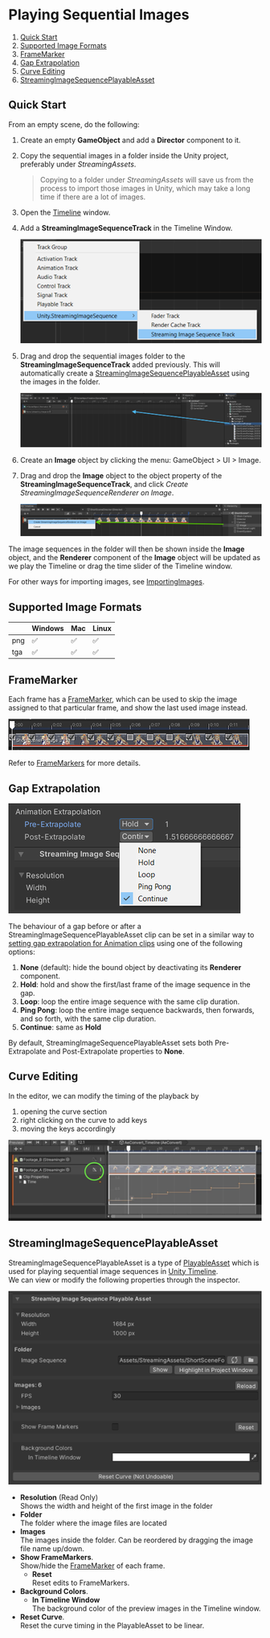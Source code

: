 # Playing Sequential Images

1. [Quick Start](#quick-start)
1. [Supported Image Formats](#supported-image-formats)
1. [FrameMarker](#framemarker)
1. [Gap Extrapolation](#gap-extrapolation)
1. [Curve Editing](#curve-editing)
1. [StreamingImageSequencePlayableAsset](#streamingimagesequenceplayableasset)


## Quick Start

From an empty scene, do the following:

1. Create an empty **GameObject** and add a **Director** component to it.
1. Copy the sequential images in a folder inside the Unity project, preferably under *StreamingAssets*.
   > Copying to a folder under *StreamingAssets* will save us from the process to import those images in Unity, which may take a long time if there are a lot of images.
1. Open the [Timeline](https://docs.unity3d.com/Packages/com.unity.timeline@latest) window.
1. Add a **StreamingImageSequenceTrack** in the Timeline Window.

   ![AddStreamingImageSequenceTrack](../images/AddStreamingImageSequenceTrack.png)
   
1. Drag and drop the sequential images folder to the **StreamingImageSequenceTrack** added previously. 
   This will automatically create a [StreamingImageSequencePlayableAsset](#streamingimagesequenceplayableasset)
   using the images in the folder.
 
   ![DragAndDropFolder](../images/DragAndDropFolder.png)
   
1. Create an **Image** object by clicking the menu: GameObject > UI > Image.

1. Drag and drop the **Image** object to the object property of the **StreamingImageSequenceTrack**, 
   and click *Create StreamingImageSequenceRenderer on Image*.

   ![CreateStreamingImageSequenceNativeRenderer](../images/CreateStreamingImageSequenceRenderer.png)


The image sequences in the folder will then be shown inside the **Image** object, 
and the **Renderer** component of the **Image** object will be updated
as we play the Timeline or drag the time slider of the Timeline window.


For other ways for importing images, see [ImportingImages](ImportingImages.md).

## Supported Image Formats

|             | Windows            | Mac                | Linux              |
| ----------- | ------------------ | ------------------ | ------------------ |
| png         | :white_check_mark: | :white_check_mark: | :white_check_mark: |       
| tga         | :white_check_mark: | :white_check_mark: | :white_check_mark: |    

## FrameMarker

Each frame has a [FrameMarker](FrameMarkers.md), 
which can be used to skip the image assigned to that particular frame, 
and show the last used image instead.

![FrameMarker](../images/StreamingImageSequence_FrameMarker.png)

Refer to [FrameMarkers](FrameMarkers.md) for more details. 

## Gap Extrapolation

![StreamingImageSequencePlayableAssetExtrapolation](../images/StreamingImageSequencePlayableAssetExtrapolation.png)

The behaviour of a gap before or after a StreamingImageSequencePlayableAsset clip can be set in a similar way to 
[setting gap extrapolation for Animation clips](https://docs.unity3d.com/Packages/com.unity.timeline@1.5/manual/clp_gap_extrap.html)
using one of the following options:
1. **None** (default): hide the bound object by deactivating its **Renderer** component.
1. **Hold**: hold and show the first/last frame of the image sequence in the gap.
1. **Loop**: loop the entire image sequence with the same clip duration.
1. **Ping Pong**: loop the entire image sequence backwards, then forwards, and so forth, with the same clip duration.
1. **Continue**: same as **Hold**

By default, StreamingImageSequencePlayableAsset sets both Pre-Extrapolate and Post-Extrapolate properties to **None**.


## Curve Editing

In the editor, we can modify the timing of the playback by 
1. opening the curve section
2. right clicking on the curve to add keys
3. moving the keys accordingly

![StreamingImageSequenceCurve](../images/StreamingImageSequenceCurve.png)

## StreamingImageSequencePlayableAsset

StreamingImageSequencePlayableAsset is a type of 
[PlayableAsset](https://docs.unity3d.com/ScriptReference/Playables.PlayableAsset.html)
which is used for playing sequential image sequences in 
[Unity Timeline](https://docs.unity3d.com/Packages/com.unity.timeline@latest).  
We can view or modify the following properties through the inspector.

![StreamingImageSequencePlayableAsset](../images/StreamingImageSequencePlayableAssetInspector.png)

* **Resolution** (Read Only)  
  Shows the width and height of the first image in the folder
* **Folder**  
  The folder where the image files are located
* **Images**  
  The images inside the folder. 
  Can be reordered by dragging the image file name up/down.
* **Show FrameMarkers**.  
  Show/hide the [FrameMarker](FrameMarkers.md) of each frame.
  * **Reset**  
    Reset edits to FrameMarkers.
* **Background Colors**.  
  * **In Timeline Window**  
    The background color of the preview images in the Timeline window.    
* **Reset Curve**.  
  Reset the curve timing in the PlayableAsset to be linear.



